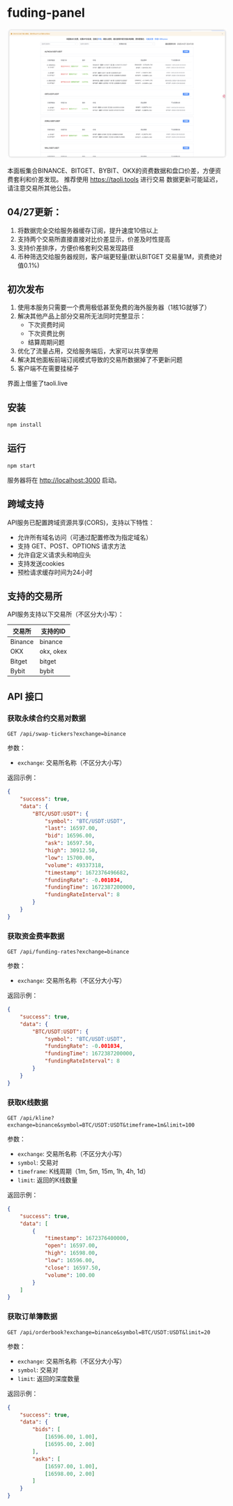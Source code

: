 # fuding-panel
![效果图](./doc/image.png)

本面板集合BINANCE、BITGET、BYBIT、OKX的资费数据和盘口价差，方便资费套利和价差发现。
推荐使用 https://taoli.tools 进行交易
数据更新可能延迟，请注意交易所其他公告。


## 04/27更新：
1. 将数据完全交给服务器缓存订阅，提升速度10倍以上
2. 支持两个交易所直接直接对比价差显示，价差及时性提高
3. 支持价差排序，方便价格套利交易发现路径
4. 币种筛选交给服务器规则，客户端更轻量(默认BITGET 交易量1M，资费绝对值0.1%)

## 初次发布
1. 使用本服务只需要一个费用极低甚至免费的海外服务器（1核1G就够了）
2. 解决其他产品上部分交易所无法同时完整显示：
   - 下次资费时间
   - 下次资费比例
   - 结算周期问题
3. 优化了流量占用，交给服务端后，大家可以共享使用
4. 解决其他面板前端订阅模式导致的交易所数据掉了不更新问题
5. 客户端不在需要挂梯子

界面上借鉴了taoli.live

## 安装

```bash
npm install
```

## 运行

```bash
npm start
```

服务器将在 [http://localhost:3000](http://localhost:3000) 启动。

## 跨域支持

API服务已配置跨域资源共享(CORS)，支持以下特性：

- 允许所有域名访问（可通过配置修改为指定域名）
- 支持 GET、POST、OPTIONS 请求方法
- 允许自定义请求头和响应头
- 支持发送cookies
- 预检请求缓存时间为24小时

## 支持的交易所

API服务支持以下交易所（不区分大小写）：

| 交易所 | 支持的ID |
|--------|----------|
| Binance | binance |
| OKX | okx, okex |
| Bitget | bitget |
| Bybit | bybit |

## API 接口

### 获取永续合约交易对数据

```
GET /api/swap-tickers?exchange=binance
```

参数：
- `exchange`: 交易所名称（不区分大小写）

返回示例：
```json
{
    "success": true,
    "data": {
        "BTC/USDT:USDT": {
            "symbol": "BTC/USDT:USDT",
            "last": 16597.00,
            "bid": 16596.00,
            "ask": 16597.50,
            "high": 30912.50,
            "low": 15700.00,
            "volume": 49337318,
            "timestamp": 1672376496682,
            "fundingRate": -0.001034,
            "fundingTime": 1672387200000,
            "fundingRateInterval": 8
        }
    }
}
```

### 获取资金费率数据

```
GET /api/funding-rates?exchange=binance
```

参数：
- `exchange`: 交易所名称（不区分大小写）

返回示例：
```json
{
    "success": true,
    "data": {
        "BTC/USDT:USDT": {
            "symbol": "BTC/USDT:USDT",
            "fundingRate": -0.001034,
            "fundingTime": 1672387200000,
            "fundingRateInterval": 8
        }
    }
}
```

### 获取K线数据

```
GET /api/kline?exchange=binance&symbol=BTC/USDT:USDT&timeframe=1m&limit=100
```

参数：
- `exchange`: 交易所名称（不区分大小写）
- `symbol`: 交易对
- `timeframe`: K线周期（1m, 5m, 15m, 1h, 4h, 1d）
- `limit`: 返回的K线数量

返回示例：
```json
{
    "success": true,
    "data": [
        {
            "timestamp": 1672376400000,
            "open": 16597.00,
            "high": 16598.00,
            "low": 16596.00,
            "close": 16597.50,
            "volume": 100.00
        }
    ]
}
```

### 获取订单簿数据

```
GET /api/orderbook?exchange=binance&symbol=BTC/USDT:USDT&limit=20
```

参数：
- `exchange`: 交易所名称（不区分大小写）
- `symbol`: 交易对
- `limit`: 返回的深度数量

返回示例：
```json
{
    "success": true,
    "data": {
        "bids": [
            [16596.00, 1.00],
            [16595.00, 2.00]
        ],
        "asks": [
            [16597.00, 1.00],
            [16598.00, 2.00]
        ]
    }
}
```

